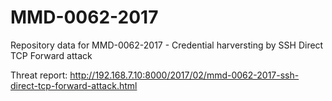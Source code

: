 # MMD-0062-2017
Repository data for MMD-0062-2017 - Credential harversting by SSH Direct TCP Forward attack

Threat report: http://192.168.7.10:8000/2017/02/mmd-0062-2017-ssh-direct-tcp-forward-attack.html
